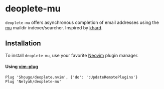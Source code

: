 # deoplete-mu

`deoplete-mu` offers asynchronous completion of email addresses using the [mu](https://github.com/djcb/mu) maildir indexer/searcher.
Inspired by [khard](https://github.com/scheibler/khard).

## Installation

To install `deoplete-mu`, use your favorite [Neovim](https://neovim.io/) plugin manager.

#### Using [vim-plug](https://github.com/junegunn/vim-plug)

```vim
Plug 'Shougo/deoplete.nvim', {'do': ':UpdateRemotePlugins'}
Plug 'Nelyah/deoplete-mu'
```
